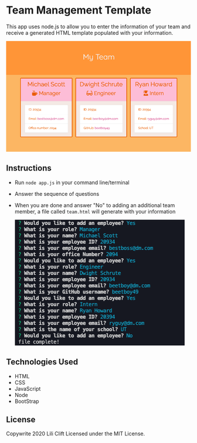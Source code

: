 # Team Management Template
This app uses node.js to allow you to enter the information of your team and receive
a generated HTML template populated with your information. 

  <img src="./assets/teamtemplate.png">

## Instructions
* Run ```node app.js``` in your command line/terminal
* Answer the sequence of questions
* When you are done and answer "No" to adding an additional team member, a file called ```team.html``` will generate with your information
  
  <img src="./assets/teamnode.png">

## Technologies Used
* HTML
* CSS
* JavaScript
* Node
* BootStrap

## License
Copywrite 2020 Lili Clift Licensed under the MIT License.